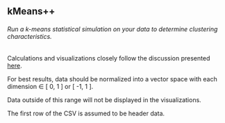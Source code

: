 ## kMeans++
###### Run a k-means statistical simulation on your data to determine clustering characteristics.
Calculations and visualizations closely follow the discussion presented [here](https://datasciencelab.wordpress.com/2013/12/27/finding-the-k-in-k-means-clustering/).

For best results, data should be normalized into a vector space with each dimension ∈ [ 0, 1 ] or [ -1, 1 ].

Data outside of this range will not be displayed in the visualizations.

The first row of the CSV is assumed to be header data.
